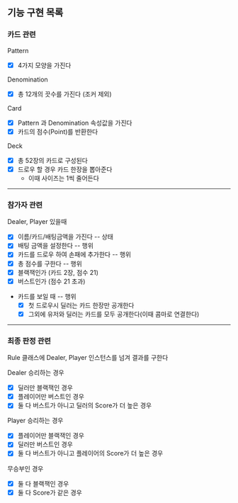 ## 기능 구현 목록 

### 카드 관련 
Pattern 
- [x] 4가지 모양을 가진다

Denomination 
- [x] 총 12개의 끗수를 가진다 (조커 제외)

Card
- [x] Pattern 과 Denomination 속성값을 가진다
- [x] 카드의 점수(Point)를 반환한다

Deck
- [x] 총 52장의 카드로 구성된다 
- [x] 드로우 할 경우 카드 한장을 뽑아준다
  - 이때 사이즈는 1씩 줄어든다
---

### 참가자 관련
Dealer, Player 있을때
- [x] 이름/카드/배팅금액을 가진다 -- 상태 
- [x] 배팅 금액을 설정한다 -- 행위
- [x] 카드를 드로우 하여 손패에 추가한다 -- 행위
- [x] 총 점수를 구한다 -- 행위
- [x] 블랙잭인가 (카드 2장, 점수 21)
- [x] 버스트인가 (점수 21 초과)
- 카드를 보일 때 -- 행위
  -[x] 첫 드로우시 딜러는 카드 한장만 공개한다
  -[x] 그외에 유저와 딜러는 카드를 모두 공개한다(이때 콤마로 연결한다)

---

### 최종 판정 관련 
Rule 클래스에 Dealer, Player 인스턴스를 넘겨 결과를 구한다
<br/>

Dealer 승리하는 경우
- [x] 딜러만 블랙잭인 경우 
- [x] 플레이어만 버스트인 경우 
- [x] 둘 다 버스트가 아니고 딜러의 Score가 더 높은 경우

Player 승리하는 경우
- [x] 플레이어만 블랙잭인 경우 
- [x] 딜러만 버스트인 경우 
- [x] 둘 다 버스트가 아니고 플레이어의 Score가 더 높은 경우

무승부인 경우 
- [x] 둘 다 블랙잭인 경우
- [x] 둘 다 Score가 같은 경우